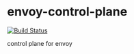 # envoy-control-plane
[![Build Status](https://drone6.target.com/api/badges/Kubernetes/envoy-control-plane/status.svg)](https://drone6.target.com/Kubernetes/envoy-control-plane)

control plane for envoy
